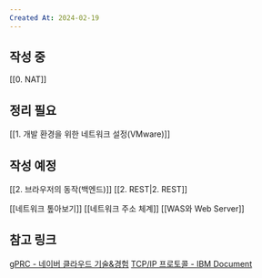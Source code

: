 ```yaml
---
Created At: 2024-02-19
---
```

## 작성 중
[[0. NAT]]
## 정리 필요
[[1. 개발 환경을 위한 네트워크 설정(VMware)]]
## 작성 예정
[[2. 브라우저의 동작(백엔드)]]
[[2. REST|2. REST]]

[[네트워크 톺아보기]]
[[네트워크 주소 체계]]
[[WAS와 Web Server]]
## 참고 링크
[gPRC - 네이버 클라우드 기술&경험](https://medium.com/naver-cloud-platform/nbp-%EA%B8%B0%EC%88%A0-%EA%B2%BD%ED%97%98-%EC%8B%9C%EB%8C%80%EC%9D%98-%ED%9D%90%EB%A6%84-grpc-%EA%B9%8A%EA%B2%8C-%ED%8C%8C%EA%B3%A0%EB%93%A4%EA%B8%B0-1-39e97cb3460)
[TCP/IP 프로토콜 - IBM Document](https://www.ibm.com/docs/ko/aix/7.1?topic=protocol-tcpip-protocols)